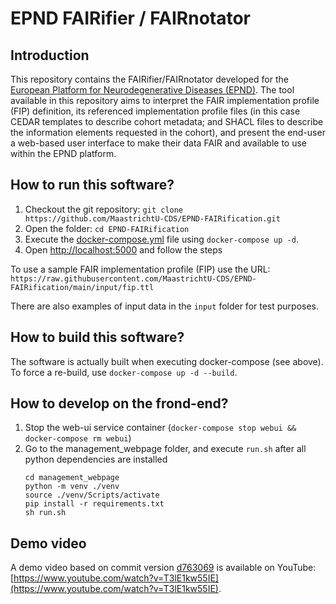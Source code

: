 # EPND FAIRifier / FAIRnotator

## Introduction

This repository contains the FAIRifier/FAIRnotator developed for the 
[European Platform for Neurodegenerative Diseases (EPND)](https://epnd.org). 
The tool available in this repository aims to interpret the FAIR implementation profile (FIP) definition, 
its referenced implementation profile files (in this case CEDAR templates to describe cohort metadata; and 
SHACL files to describe the information elements requested in the cohort), and present the end-user a web-based 
user interface to make their data FAIR and available to use within the EPND platform.

## How to run this software?

1. Checkout the git repository: `git clone https://github.com/MaastrichtU-CDS/EPND-FAIRification.git`
2. Open the folder: `cd EPND-FAIRification`
3. Execute the [docker-compose.yml](docker-compose.yml) file using `docker-compose up -d`.
4. Open [http://localhost:5000](http://localhost:5000) and follow the steps

To use a sample FAIR implementation profile (FIP) use the URL: 
`https://raw.githubusercontent.com/MaastrichtU-CDS/EPND-FAIRification/main/input/fip.ttl`

There are also examples of input data in the `input` folder for test purposes.

## How to build this software?

The software is actually built when executing docker-compose (see above). 
To force a re-build, use `docker-compose up -d --build`.

## How to develop on the frond-end?

1. Stop the web-ui service container (`docker-compose stop webui && docker-compose rm webui`)
2. Go to the management_webpage folder, and execute `run.sh` after all python dependencies are installed
    ```
    cd management_webpage
    python -m venv ./venv
    source ./venv/Scripts/activate
    pip install -r requirements.txt
    sh run.sh
    ```
   
## Demo video

A demo video based on commit version 
[d763069](https://github.com/MaastrichtU-CDS/EPND-FAIRification/tree/d7630693527bd5c884fdd778caf41a43291074db) 
is available on YouTube: [https://www.youtube.com/watch?v=T3lE1kw55IE](https://www.youtube.com/watch?v=T3lE1kw55IE).
